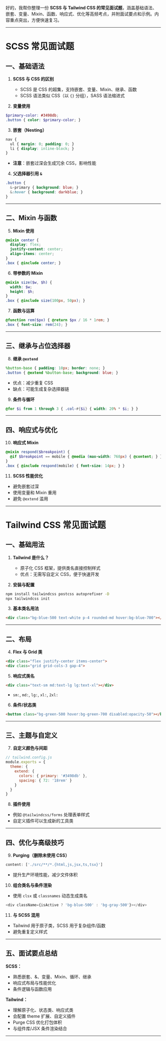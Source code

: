 好的，我帮你整理一份 **SCSS 与 Tailwind CSS 的常见面试题**，涵盖基础语法、嵌套、变量、Mixin、函数、响应式、优化等高频考点，并附面试要点和示例。内容重点突出，方便快速复习。

---

# **SCSS 常见面试题**

## **一、基础语法**

1. **SCSS 与 CSS 的区别**

   * SCSS 是 CSS 的超集，支持嵌套、变量、Mixin、继承、函数
   * SCSS 语法类似 CSS（以 `{}` 分组），SASS 语法缩进式

2. **变量使用**

```scss
$primary-color: #3498db;
.button { color: $primary-color; }
```

3. **嵌套（Nesting）**

```scss
nav {
  ul { margin: 0; padding: 0; }
  li { display: inline-block; }
}
```

* **注意**：嵌套过深会生成冗余 CSS，影响性能

4. **父选择器引用 `&`**

```scss
.button {
  &-primary { background: blue; }
  &:hover { background: darkblue; }
}
```

---

## **二、Mixin 与函数**

5. **Mixin 使用**

```scss
@mixin center {
  display: flex;
  justify-content: center;
  align-items: center;
}
.box { @include center; }
```

6. **带参数的 Mixin**

```scss
@mixin size($w, $h) {
  width: $w;
  height: $h;
}
.box { @include size(100px, 50px); }
```

7. **函数与运算**

```scss
@function rem($px) { @return $px / 16 * 1rem; }
.box { font-size: rem(24); }
```

---

## **三、继承与占位选择器**

8. **继承 `@extend`**

```scss
%button-base { padding: 10px; border: none; }
.button { @extend %button-base; background: blue; }
```

* 优点：减少重复 CSS
* 缺点：可能生成复杂选择器链

9. **条件与循环**

```scss
@for $i from 1 through 3 { .col-#{$i} { width: 20% * $i; } }
```

---

## **四、响应式与优化**

10. **响应式 Mixin**

```scss
@mixin respond($breakpoint) {
  @if $breakpoint == mobile { @media (max-width: 768px) { @content; } }
}
.box { @include respond(mobile) { font-size: 14px; } }
```

11. **SCSS 性能优化**

* 避免嵌套过深
* 使用变量和 Mixin 重用
* 避免 `@extend` 滥用

---

# **Tailwind CSS 常见面试题**

## **一、基础用法**

1. **Tailwind 是什么？**

   * 原子化 CSS 框架，提供类名直接控制样式
   * 优点：无需写自定义 CSS，便于快速开发

2. **安装与配置**

```bash
npm install tailwindcss postcss autoprefixer -D
npx tailwindcss init
```

3. **基本类名用法**

```html
<div class="bg-blue-500 text-white p-4 rounded-md hover:bg-blue-700"></div>
```

---

## **二、布局**

4. **Flex 与 Grid 类**

```html
<div class="flex justify-center items-center">
<div class="grid grid-cols-3 gap-4">
```

5. **响应式类名**

```html
<div class="text-sm md:text-lg lg:text-xl"></div>
```

* `sm:`, `md:`, `lg:`, `xl:`, `2xl:`

6. **条件/状态类**

```html
<button class="bg-green-500 hover:bg-green-700 disabled:opacity-50"></button>
```

---

## **三、主题与自定义**

7. **自定义颜色与间距**

```js
// tailwind.config.js
module.exports = {
  theme: {
    extend: {
      colors: { primary: '#3498db' },
      spacing: { 72: '18rem' }
    }
  }
}
```

8. **插件使用**

* 例如 `@tailwindcss/forms` 处理表单样式
* 自定义插件可以生成新的工具类

---

## **四、优化与高级技巧**

9. **Purging（删除未使用 CSS）**

```js
content: ['./src/**/*.{html,js,jsx,ts,tsx}']
```

* 提升生产环境性能，减少文件体积

10. **组合类名与条件渲染**

* 使用 `clsx` 或 `classnames` 动态生成类名

```js
<div className={isActive ? 'bg-blue-500' : 'bg-gray-500'}></div>
```

11. **与 SCSS 混用**

* Tailwind 用于原子类，SCSS 用于复杂组件/函数
* 避免重复定义样式

---

## **五、面试要点总结**

**SCSS：**

* 熟悉嵌套、&、变量、Mixin、循环、继承
* 响应式布局与性能优化
* 条件逻辑与函数应用

**Tailwind：**

* 理解原子化、状态类、响应式类
* 会配置 theme 扩展、自定义插件
* Purge CSS 优化打包体积
* 与组件库/JSX 条件渲染结合

---

